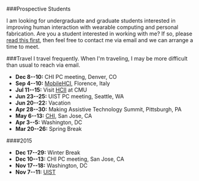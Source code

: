 ###Prospective Students

I am looking for undergraduate and graduate students interested in
improving human interaction with wearable computing and personal
fabrication.  Are you a student interested in working with me? If so,
please [read this first](prospective_students.html), then feel free to
contact me via email and we can arrange a time to meet.

###Travel
I travel frequently. When I'm traveling, I may be more difficult than
usual to reach via email.

- **Dec 8--10:** CHI PC meeting, Denver, CO
- **Sep 4--10:** [MobileHCI](http://mobilehci.acm.org), Florence, Italy
- **Jul 11--15:** Visit [HCII](http://hcii.cmu.edu/) at CMU
- **Jun 23--25:** UIST PC meeting, Seattle, WA
- **Jun 20--22:** Vacation
- **Apr 28--30:** Making Assistive Technology Summit, Pittsburgh, PA
- **May 6--13:** [CHI](http://chi2016.acm.org), San Jose, CA
- **Apr 3--5:** Washington, DC
- **Mar 20--26:** Spring Break

####2015
- **Dec 17--29:** Winter Break
- **Dec 10--13:** CHI PC meeting, San Jose, CA
- **Nov 17--18:** Washington, DC
- **Nov 7--11:** [UIST](http://www.acm.org/uist/uist2015/)

